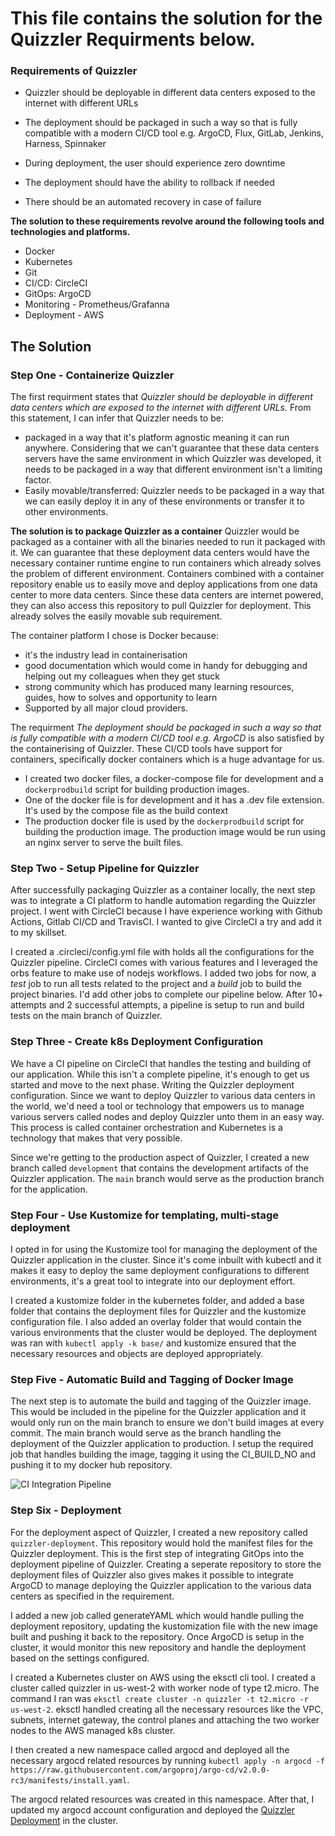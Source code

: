 # This file contains the solution for the Quizzler Requirments below.

### Requirements of Quizzler

- Quizzler should be deployable in different data centers exposed to the internet with different URLs

- The deployment should be packaged in such a way so that is fully compatible with a modern CI/CD tool e.g. ArgoCD, Flux, GitLab, Jenkins, Harness, Spinnaker

- During deployment, the user should experience zero downtime

- The deployment should have the ability to rollback if needed

- There should be an automated recovery in case of failure

**The solution to these requirements revolve around the following tools and technologies and platforms.**

- Docker
- Kubernetes
- Git
- CI/CD: CircleCI
- GitOps: ArgoCD
- Monitoring - Prometheus/Grafanna
- Deployment - AWS

## The Solution

### Step One - Containerize Quizzler

The first requirment states that _Quizzler should be deployable in different data centers which are exposed to the internet with different URLs._ From this statement, I can infer that Quizzler needs to be:

- packaged in a way that it's platform agnostic meaning it can run anywhere. Considering that we can't guarantee that these data centers servers have the same environment in which Quizzler was developed, it needs to be packaged in a way that different environment isn't a limiting factor.
- Easily movable/transferred: Quizzler needs to be packaged in a way that we can easily deploy it in any of these environments or transfer it to other environments.

**The solution is to package Quizzler as a container**
Quizzler would be packaged as a container with all the binaries needed to run it packaged with it. We can guarantee that these deployment data centers would have the necessary container runtime engine to run containers which already solves the problem of different environment. Containers combined with a container repository enable us to easily move and deploy applications from one data center to more data centers. Since these data centers are internet powered, they can also access this repository to pull Quizzler for deployment. This already solves the easily movable sub requirement.

The container platform I chose is Docker because:

- it's the industry lead in containerisation
- good documentation which would come in handy for debugging and helping out my colleagues when they get stuck
- strong community which has produced many learning resources, guides, how to solves and opportunity to learn
- Supported by all major cloud providers.

The requirment _The deployment should be packaged in such a way so that is fully compatible with a modern CI/CD tool e.g. ArgoCD_ is also satisfied by the containerising of Quizzler. These CI/CD tools have support for containers, specifically docker containers which is a huge advantage for us.

- I created two docker files, a docker-compose file for development and a `dockerprodbuild` script for building production images.
- One of the docker file is for development and it has a .dev file extension. It's used by the compose file as the build context
- The production docker file is used by the `dockerprodbuild` script for building the production image. The production image would be run using an nginx server to serve the built files.

### Step Two - Setup Pipeline for Quizzler

After successfully packaging Quizzler as a container locally, the next step was to integrate a CI platform to handle automation regarding the Quizzler project. I went with CircleCI because I have experience working with Github Actions, Gitlab CI/CD and TravisCI. I wanted to give CircleCI a try and add it to my skillset.

I created a .circleci/config.yml file with holds all the configurations for the Quizzler pipeline. CircleCI comes with various features and I leveraged the orbs feature to make use of nodejs workflows. I added two jobs for now, a _test_ job to run all tests related to the project and a _build_ job to build the project binaries. I'd add other jobs to complete our pipeline below. After 10+ attempts and 2 successful attempts, a pipeline is setup to run and build tests on the main branch of Quizzler.

### Step Three - Create k8s Deployment Configuration

We have a CI pipeline on CircleCI that handles the testing and building of our application. While this isn't a complete pipeline, it's enough to get us started and move to the next phase. Writing the Quizzler deployment configuration. Since we want to deploy Quizzler to various data centers in the world, we'd need a tool or technology that empowers us to manage various servers called nodes and deploy Quizzler unto them in an easy way. This process is called container orchestration and Kubernetes is a technology that makes that very possible.

Since we're getting to the production aspect of Quizzler, I created a new branch called `development` that contains the development artifacts of the Quizzler application. The `main` branch would serve as the production branch for the application.

### Step Four - Use Kustomize for templating, multi-stage deployment

I opted in for using the Kustomize tool for managing the deployment of the Quizzler application in the cluster. Since it's come inbuilt with kubectl and it makes it easy to deploy the same deployment configurations to different environments, it's a great tool to integrate into our deployment effort.

I created a kustomize folder in the kubernetes folder, and added a base folder that contains the deployment files for Quizzler and the kustomize configuration file. I also added an overlay folder that would contain the various environments that the cluster would be deployed. The deployment was ran with `kubectl apply -k base/` and kustomize ensured that the necessary resources and objects are deployed appropriately.

### Step Five - Automatic Build and Tagging of Docker Image

The next step is to automate the build and tagging of the Quizzler image. This would be included in the pipeline for the Quizzler application and it would only run on the main branch to ensure we don't build images at every commit. The main branch would serve as the branch handling the deployment of the Quizzler application to production.
I setup the required job that handles building the image, tagging it using the CI_BUILD_NO and pushing it to my docker hub repository.

![CI Integration Pipeline](https://drive.google.com/uc?export=view&id=16zLFTSXn70ReaMqn10m7f4_hFixaMfYe)

### Step Six - Deployment

For the deployment aspect of Quizzler, I created a new repository called `quizzler-deployment`. This repository would hold the manifest files for the Quizzler deployment. This is the first step of integrating GitOps into the deployment pipeline of Quizzler. Creating a seperate repository to store the deployment files of Quizzler also gives makes it possible to integrate ArgoCD to manage deploying the Quizzler application to the various data centers as specified in the requirement.

I added a new job called generateYAML which would handle pulling the deployment repository, updating the kustomization file with the new image built and pushing it back to the repository. Once ArgoCD is setup in the cluster, it would monitor this new repository and handle the deployment based on the settings configured.

I created a Kubernetes cluster on AWS using the eksctl cli tool. I created a cluster called quizzler in us-west-2 with worker node of type t2.micro. The command I ran was `eksctl create cluster -n quizzler -t t2.micro -r us-west-2`. eksctl handled creating all the necessary resources like the VPC, subnets, internet gateway, the control planes and attaching the two worker nodes to the AWS managed k8s cluster.

I then created a new namespace called argocd and deployed all the necessary argocd related resources by running
`kubectl apply -n argocd -f https://raw.githubusercontent.com/argoproj/argo-cd/v2.0.0-rc3/manifests/install.yaml`.

The argocd related resources was created in this namespace. After that, I updated my argocd account configuration and deployed the [Quizzler Deployment](https://github.com/themmyloluwaa/quizzler-deployment) in the cluster.
